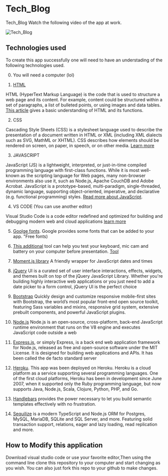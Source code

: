 # Tech_Blog
Tech_Blog
Watch the following video of the app at work.


![Tech_Blog]()


## Technologies used
To create this app successfully one will need to have an understading of the following technologies used.

00. You will need a computer (lol)

1. [HTML](https://developer.mozilla.org/en-US/docs/Learn/Getting_started_with_the_web/HTML_basics)


HTML (HyperText Markup Language) is the code that is used to structure a web page and its content. For example, content could be structured within a set of paragraphs, a list of bulleted points, or using images and data tables. [This article](https://developer.mozilla.org/en-US/docs/Learn/Getting_started_with_the_web/HTML_basics) gives a basic understanding of HTML and its functions.
 
2. CSS

Cascading Style Sheets (CSS) is a stylesheet language used to describe the presentation of a document written in HTML or XML (including XML dialects such as SVG, MathML or XHTML). CSS describes how elements should be rendered on screen, on paper, in speech, or on other media. [Learn more](https://developer.mozilla.org/en-US/docs/Learn/Getting_started_with_the_web/HTML_basics)

3. JAVASCRIPT

JavaScript (JS) is a lightweight, interpreted, or just-in-time compiled programming language with first-class functions. While it is most well-known as the scripting language for Web pages, many non-browser environments also use it, such as Node.js, Apache CouchDB and Adobe Acrobat. JavaScript is a prototype-based, multi-paradigm, single-threaded, dynamic language, supporting object-oriented, imperative, and declarative (e.g. functional programming) styles. [Read more about JavaScript](https://developer.mozilla.org/en-US/docs/Web/JavaScript).

4. VS CODE (You can use another editor)

Visual Studio Code is a code editor redefined and optimized for building and debugging modern web and cloud applications
[learn more](https://code.visualstudio.com/)

5. [Goolge fonts](https://fonts.google.com/). Google provides some fonts that can be added to your app. "Free fonts)

6. [This additional](https://www.retest.us/) tool can help you test your keyboard, mic cam and battery on your computer before presentation. [Tool](https://www.retest.us/)

7. [Moment.js library](https://momentjs.com/docs/#/displaying/) A friendly wrapper for JavaScript dates and times

9. [jQuery](https://jqueryui.com/) UI is a curated set of user interface interactions, effects, widgets, and themes built on top of the jQuery JavaScript Library. Whether you're building highly interactive web applications or you just need to add a date picker to a form control, jQuery UI is the perfect choice

11. [Bootstrap](https://getbootstrap.com/) Quickly design and customize responsive mobile-first sites with Bootstrap, the world’s most popular front-end open source toolkit, featuring Sass variables and mixins, responsive grid system, extensive prebuilt components, and powerful JavaScript plugins.

12. [Node.js](https://nodejs.org/en/docs/) Node.js is an open-source, cross-platform, back-end JavaScript runtime environment that runs on the V8 engine and executes JavaScript code outside a web

13. [Express.js](https://expressjs.com/), or simply Express, is a back end web application framework for Node.js, released as free and open-source software under the MIT License. It is designed for building web applications and APIs. It has been called the de facto standard server

14. [Heroku](https://www.heroku.com/). This app was been deployed on Heroku. Heroku is a cloud platform as a service supporting several programming languages. One of the first cloud platforms, Heroku has been in development since June 2007, when it supported only the Ruby programming language, but now supports Java, Node.js, Scala, Clojure, Python, PHP, and Go.

15. [Handlebars](https://handlebarsjs.com/) provides the power necessary to let you build semantic templates effectively with no frustration.

16. [Sequilize](https://sequelize.org/) is a modern TypeScript and Node.js ORM for Postgres, MySQL, MariaDB, SQLite and SQL Server, and more. Featuring solid transaction support, relations, eager and lazy loading, read replication and more.




## How to Modify this application

Download visual studio code or use your favorite editor,Then using the command line clone this repository to your computer and start changing as you wish.
You can also just fork this repo to your github to make changes.
